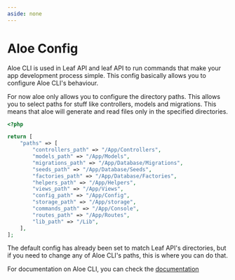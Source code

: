 ```yaml
---
aside: none
---
```


# Aloe Config

Aloe CLI is used in Leaf API and leaf API to run commands that make your app development process simple. This config basically allows you to configure Aloe CLI's behaviour.

For now aloe only allows you to configure the directory paths. This allows you to select paths for stuff like controllers, models and migrations. This means that aloe will generate and read files only in the specified directories.

```php
<?php

return [
    "paths" => [
        "controllers_path" => "/App/Controllers",
        "models_path" => "/App/Models",
        "migrations_path" => "/App/Database/Migrations",
        "seeds_path" => "/App/Database/Seeds",
        "factories_path" => "/App/Database/Factories",
        "helpers_path" => "/App/Helpers",
        "views_path" => "/App/Views",
        "config_path" => "/App/Config",
        "storage_path" => "/App/storage",
        "commands_path" => "/App/Console",
        "routes_path" => "/App/Routes",
        "lib_path" => "/Lib",
    ],
];
```

The default config has already been set to match Leaf API's directories, but if you need to change any of Aloe CLI's paths, this is where you can do that.

For documentation on Aloe CLI, you can check the [documentation](https://leafphp.dev/aloe-cli/)
